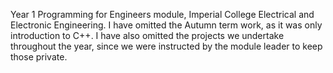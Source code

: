 Year 1 Programming for Engineers module, Imperial College Electrical and Electronic Engineering.
I have omitted the Autumn term work, as it was only introduction to C++. 
I have also omitted the projects we undertake throughout the year, since we were instructed by the module leader to keep those private.